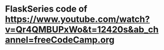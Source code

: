 # FlaskSeries code of https://www.youtube.com/watch?v=Qr4QMBUPxWo&t=12420s&ab_channel=freeCodeCamp.org
